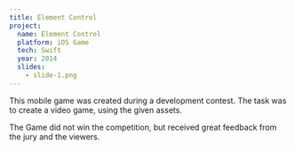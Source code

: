 ```yaml
---
title: Element Control
project:
  name: Element Control
  platform: iOS Game
  tech: Swift
  year: 2014
  slides:
    - slide-1.png
---
```


This mobile game was created during a development contest.
The task was to create a video game, using the given assets.

The Game did not win the competition, but received great feedback from the jury and the viewers.
